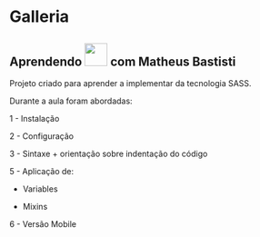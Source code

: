 # Galleria
          
## Aprendendo <img loading="lazy" src="https://cdn.jsdelivr.net/gh/devicons/devicon/icons/sass/sass-original.svg" width="40" height="40"> com Matheus Bastisti 

Projeto criado para aprender a implementar da tecnologia SASS.

Durante a aula foram abordadas:

1 - Instalação

2 - Configuração

3 - Sintaxe + orientação sobre indentação do código

5 - Aplicação de:
     
  - Variables
    
  - Mixins

6 - Versão Mobile
